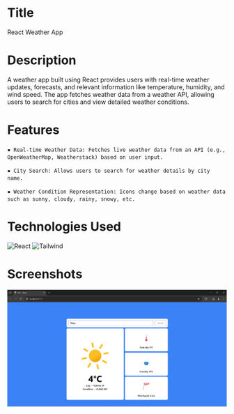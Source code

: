 # Title
React Weather App

# Description
A weather app built using React provides users with real-time weather updates, forecasts, and relevant information like temperature, humidity, and wind speed. The app fetches weather data from a weather API, allowing users to search for cities and view detailed weather conditions. 

# Features
`▪ Real-time Weather Data: Fetches live weather data from an API (e.g., OpenWeatherMap, Weatherstack) based on user input.`

`▪ City Search: Allows users to search for weather details by city name.`
  
`▪ Weather Condition Representation: Icons change based on weather data such as sunny, cloudy, rainy, snowy, etc.`

# Technologies Used
![React](https://img.shields.io/badge/React-20232A?style=for-the-badge&logo=react&logoColor=61DAFB)
![Tailwind](https://img.shields.io/badge/Tailwind_CSS-38B2AC?style=for-the-badge&logo=tailwind-css&logoColor=white)

# Screenshots
![Screenshots](https://github.com/Aparup-Dhar/React-Weather-App/blob/1b0f03aef91f218100838a01e8f2196ad21f326d/screenshots/Screenshot%202025-01-10%20202027.png)

